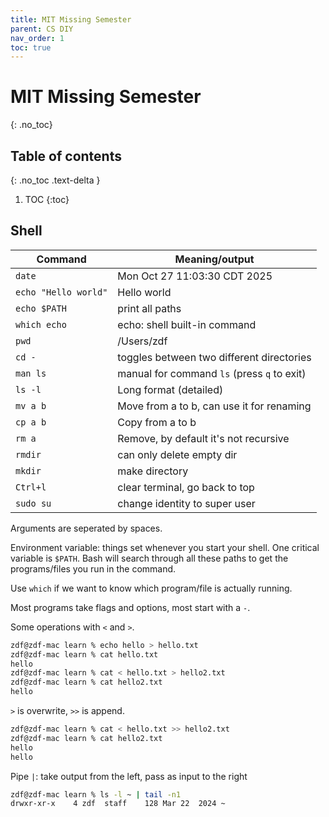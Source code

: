 ```yaml
---
title: MIT Missing Semester
parent: CS DIY
nav_order: 1
toc: true
---
```


# MIT Missing Semester
{: .no_toc}

## Table of contents
{: .no_toc .text-delta }

1. TOC
{:toc}

## Shell

| Command | Meaning/output |
|---|---|
| `date` | Mon Oct 27 11:03:30 CDT 2025 |
| `echo "Hello world"` | Hello world |
| `echo $PATH` | print all paths |
| `which echo` | echo: shell built-in command |
| `pwd` | /Users/zdf |
| `cd -` | toggles between two different directories |
| `man ls` | manual for command `ls` (press `q` to exit) |
| `ls -l` | Long format (detailed) | 
| `mv a b` | Move from a to b, can use it for renaming |
| `cp a b` | Copy from a to b |
| `rm a` | Remove, by default it's not recursive |
| `rmdir` | can only delete empty dir |
| `mkdir` | make directory |
| `Ctrl+l` | clear terminal, go back to top |
| `sudo su` | change identity to super user |

Arguments are seperated by spaces. 

Environment variable: things set whenever you start your shell. One critical variable is `$PATH`. Bash will search through all these paths to get the programs/files you run in the command.

Use `which` if we want to know which program/file is actually running.

Most programs take flags and options, most start with a `-`.

Some operations with `<` and `>`.

```bash
zdf@zdf-mac learn % echo hello > hello.txt
zdf@zdf-mac learn % cat hello.txt
hello
zdf@zdf-mac learn % cat < hello.txt > hello2.txt
zdf@zdf-mac learn % cat hello2.txt
hello
```

`>` is overwrite, `>>` is append.

```bash
zdf@zdf-mac learn % cat < hello.txt >> hello2.txt
zdf@zdf-mac learn % cat hello2.txt
hello
hello
```

Pipe `|`: take output from the left, pass as input to the right

```bash
zdf@zdf-mac learn % ls -l ~ | tail -n1
drwxr-xr-x    4 zdf  staff    128 Mar 22  2024 ~
```